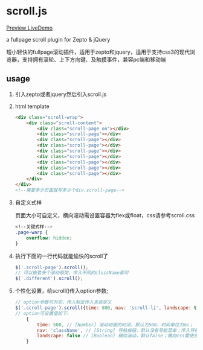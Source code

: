 # scroll.js

<a href="https://win5do.github.io/scroll.js/" target="_blank">Preview LiveDemo</a>

a fullpage scroll plugin for Zepto &amp; jQuery

短小轻快的fullpage滚动插件，适用于zepto和jquery，适用于支持css3的现代浏览器，支持拥有滚轮、上下方向键、及触摸事件，兼容pc端和移动端

## usage

1. 引入zepto或者jquery然后引入scroll.js

2. html template
    
    ```html
    <div class="scroll-wrap">
        <div class="scroll-content">
            <div class="scroll-page on"></div>
            <div class="scroll-page"></div>
            <div class="scroll-page"></div>
            <div class="scroll-page"></div>
            <div class="scroll-page"></div>
            <div class="scroll-page"></div>
            <div class="scroll-page"></div>
            <div class="scroll-page"></div>
            <div class="scroll-page"></div>
        </div>
    </div>
    <!--需要多少页面就写多少个div.scroll-page-->
    ```
          
3. 自定义式样
    
    页面大小可自定义，横向滚动需设置容器为flex或float，css请参考scroll.css

    ```css
    <!--关键式样-->
    .page-warp {
        overflow: hidden;
    }
    ```

4. 执行下面的一行代码就能愉快的scroll了
                        
    ```js
    $('.scroll-page').scroll();
    // 可以嵌套多个滚动框架，传入不同的clsssName即可
    $('.different').scroll();
    ```

5. 个性化设置，给scroll()传入option参数;

    ```js
    // option参数可为空，传入制定传入来自定义
    $('.scroll-page').scroll({time: 800, nav: 'scroll-li', landscape: true});
    // option可设置值如下:
        {
            time: 500, // [Number] 滚动动画的时间，默认为500，时间单位为ms；
            nav: 'className', // [String] 导航按钮，默认没有导航菜单；传入导航按钮的className启用，点击切换至对应屏，按钮结构和式样参考demo
            landscape: false // [Boolean] 横向滚动，默认false；横向css需使用float或flex，参考demo
        }
    ```
